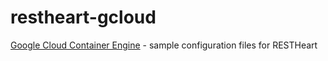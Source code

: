 # restheart-gcloud
[Google Cloud Container Engine](https://cloud.google.com/container-engine/) - sample configuration files for RESTHeart
